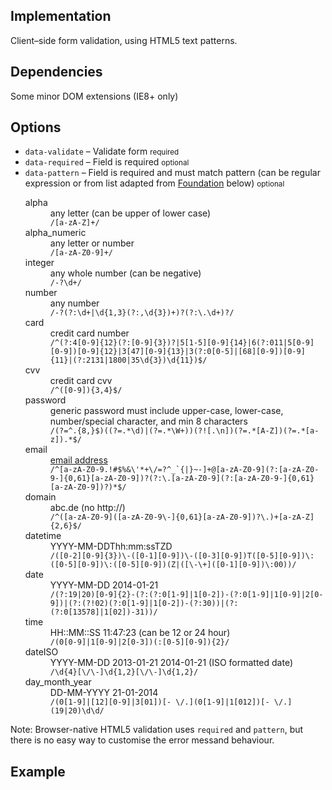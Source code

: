 ## Implementation

Client&ndash;side form validation, using HTML5 text patterns.

## Dependencies

Some minor DOM extensions (IE8+ only)

## Options
<ul class="nobullet">
  <li><code>data-validate</code> &ndash; Validate form <small>required</small></li>
  <li><code>data-required</code> &ndash; Field is required <small class="opt">optional</small></li>
  <li><code>data-pattern</code> &ndash; Field is required and must match pattern (can be regular expression or from list adapted from <a href="http://foundation.zurb.com/docs/components/abide.html">Foundation</a> below) <small class="opt">optional</small>
    <dl>
      <dt>alpha</dt><dd>any letter (can be upper of lower case)<br>
        <code>/[a-zA-Z]+/</code></dd>
      <dt>alpha_numeric</dt><dd>any letter or number<br>
        <code>/[a-zA-Z0-9]+/</code></dd>
      <dt>integer</dt><dd>any whole number (can be negative)<br>
        <code>/-?\d+/</code></dd>
      <dt>number</dt><dd>any number<br>
        <code>/-?(?:\d+|\d{1,3}(?:,\d{3})+)?(?:\.\d+)?/</code></dd>
      <dt>card</dt><dd>credit card number<br>
        <code>/^(?:4[0-9]{12}(?:[0-9]{3})?|5[1-5][0-9]{14}|6(?:011|5[0-9][0-9])[0-9]{12}|3[47][0-9]{13}|3(?:0[0-5]|[68][0-9])[0-9]{11}|(?:2131|1800|35\d{3})\d{11})$/</code></dd>
      <dt>cvv</dt><dd>credit card cvv<br>
        <code>/^([0-9]){3,4}$/</code></dd>
      <dt>password</dt><dd>generic password must include upper-case, lower-case, number/special character, and min 8 characters<br>
        <code>/(?=^.{8,}$)((?=.*\d)|(?=.*\W+))(?![.\n])(?=.*[A-Z])(?=.*[a-z]).*$/</code></dd>
      <dt>email</dt><dd><a href="http://www.whatwg.org/specs/web-apps/current-work/multipage/states-of-the-type-attribute.html#valid-e-mail-address">email address</a><br>
        <code>/^[a-zA-Z0-9.!#$%&\'*+\/=?^_`{|}~-]+@[a-zA-Z0-9](?:[a-zA-Z0-9-]{0,61}[a-zA-Z0-9])?(?:\.[a-zA-Z0-9](?:[a-zA-Z0-9-]{0,61}[a-zA-Z0-9])?)*$/</code></dd>
      <dt>domain</dt><dd>abc.de (no http://)<br>
        <code>/^([a-zA-Z0-9]([a-zA-Z0-9\-]{0,61}[a-zA-Z0-9])?\.)+[a-zA-Z]{2,6}$/</code></dd>
      <dt>datetime</dt><dd>YYYY-MM-DDThh:mm:ssTZD<br>
        <code>/([0-2][0-9]{3})\-([0-1][0-9])\-([0-3][0-9])T([0-5][0-9])\:([0-5][0-9])\:([0-5][0-9])(Z|([\-\+]([0-1][0-9])\:00))/</code></dd>
      <dt>date</dt><dd>YYYY-MM-DD 2014-01-21<br>
        <code>/(?:19|20)[0-9]{2}-(?:(?:0[1-9]|1[0-2])-(?:0[1-9]|1[0-9]|2[0-9])|(?:(?!02)(?:0[1-9]|1[0-2])-(?:30))|(?:(?:0[13578]|1[02])-31))/</code></dd>
      <dt>time</dt><dd>HH::MM::SS 11:47:23 (can be 12 or 24 hour)<br>
        <code>/(0[0-9]|1[0-9]|2[0-3])(:[0-5][0-9]){2}/</code></dd>
      <dt>dateISO</dt><dd>YYYY-MM-DD 2013-01-21 2014-01-21 (ISO formatted date)<br>
        <code>/\d{4}[\/\-]\d{1,2}[\/\-]\d{1,2}/</code></dd>
      <dt>day_month_year</dt><dd>DD-MM-YYYY 21-01-2014<br>
        <code>/(0[1-9]|[12][0-9]|3[01])[- \/.](0[1-9]|1[012])[- \/.](19|20)\d\d/</code></dd>
    </dl>
  </li>
</ul>

Note: Browser-native HTML5 validation uses <code>required</code> and <code>pattern</code>, but there is no easy way to customise the error messand behaviour.

## Example
